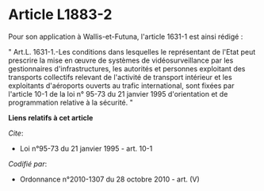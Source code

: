 # Article L1883-2

Pour son application à Wallis-et-Futuna, l'article 1631-1 est ainsi rédigé : 

" Art.L. 1631-1.-Les conditions dans lesquelles le représentant de l'Etat peut prescrire la mise en œuvre de systèmes de
vidéosurveillance par les gestionnaires d'infrastructures, les autorités et personnes exploitant des transports collectifs
relevant de l'activité de transport intérieur et les exploitants d'aéroports ouverts au trafic international, sont fixées par
l'article 10-1 de la loi n° 95-73 du 21 janvier 1995 d'orientation et de programmation relative à la sécurité. "

**Liens relatifs à cet article**

_Cite_:

  - Loi n°95-73 du 21 janvier 1995 - art. 10-1

_Codifié par_:

  - Ordonnance n°2010-1307 du 28 octobre 2010 - art. (V)
